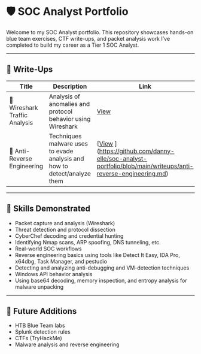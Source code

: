 # 🛡️ SOC Analyst Portfolio

Welcome to my SOC Analyst portfolio. This repository showcases hands-on blue team exercises, CTF write-ups, and packet analysis work I’ve completed to build my career as a Tier 1 SOC Analyst.

---

## 📁 Write-Ups

| Title | Description | Link |
|-------|-------------|------|
| 🧪 Wireshark Traffic Analysis | Analysis of anomalies and protocol behavior using Wireshark | [View](writeups/wireshark-analysis.md) |
| 🔐 Anti-Reverse Engineering  | Techniques malware uses to evade analysis and how to detect/analyze them   | [[View](./anti-reverse-engineering.md) ](https://github.com/danny-elle/soc-analyst-portfolio/blob/main/writeups/anti-reverse-engineering.md)|


---

## 🧠 Skills Demonstrated

- Packet capture and analysis (Wireshark)
- Threat detection and protocol dissection
- CyberChef decoding and credential hunting
- Identifying Nmap scans, ARP spoofing, DNS tunneling, etc.
- Real-world SOC workflows
- Reverse engineering basics using tools like Detect It Easy, IDA Pro, x64dbg, Task Manager, and pestudio
- Detecting and analyzing anti-debugging and VM-detection techniques
- Windows API behavior analysis
- Using base64 decoding, memory inspection, and entropy analysis for malware unpacking


---

## 🚀 Future Additions

- HTB Blue Team labs
- Splunk detection rules
- CTFs (TryHackMe)
- Malware analysis and reverse engineering
